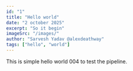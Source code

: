 ```yaml
---
id: "1"
title: "Hello world"
date: "2 october 2025"
excerpt: "So it begin"
imageSrc: "/images/"
author: "Sarvesh Yadav @alexdeathway"
tags: ["hello", "world"]
---
```


This is simple hello world 004 to test the pipeline.
